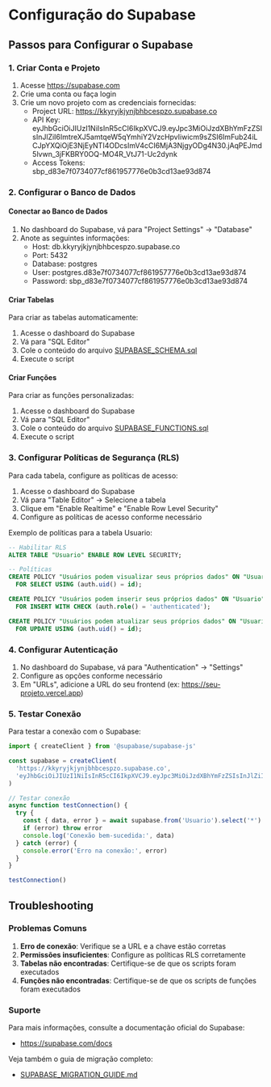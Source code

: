 # Configuração do Supabase

## Passos para Configurar o Supabase

### 1. Criar Conta e Projeto

1. Acesse https://supabase.com
2. Crie uma conta ou faça login
3. Crie um novo projeto com as credenciais fornecidas:
   - Project URL: https://kkyryjkjynjbhbcespzo.supabase.co
   - API Key: eyJhbGciOiJIUzI1NiIsInR5cCI6IkpXVCJ9.eyJpc3MiOiJzdXBhYmFzZSIsInJlZiI6ImtreXJ5amtqeW5qYmhiY2VzcHpvIiwicm9sZSI6ImFub24iLCJpYXQiOjE3NjEyNTI4ODcsImV4cCI6MjA3NjgyODg4N30.jAqPEJmd5lvwn_3jFKBRY0OQ-MO4R_VtJ71-Uc2dynk
   - Access Tokens: sbp_d83e7f0734077cf861957776e0b3cd13ae93d874

### 2. Configurar o Banco de Dados

#### Conectar ao Banco de Dados

1. No dashboard do Supabase, vá para "Project Settings" → "Database"
2. Anote as seguintes informações:
   - Host: db.kkyryjkjynjbhbcespzo.supabase.co
   - Port: 5432
   - Database: postgres
   - User: postgres.d83e7f0734077cf861957776e0b3cd13ae93d874
   - Password: sbp_d83e7f0734077cf861957776e0b3cd13ae93d874

#### Criar Tabelas

Para criar as tabelas automaticamente:

1. Acesse o dashboard do Supabase
2. Vá para "SQL Editor"
3. Cole o conteúdo do arquivo [SUPABASE_SCHEMA.sql](file:///c:/Users/sergi/Downloads/smhb-sistema-main/smhb-sistema-main/SUPABASE_SCHEMA.sql)
4. Execute o script

#### Criar Funções

Para criar as funções personalizadas:

1. Acesse o dashboard do Supabase
2. Vá para "SQL Editor"
3. Cole o conteúdo do arquivo [SUPABASE_FUNCTIONS.sql](file:///c:/Users/sergi/Downloads/smhb-sistema-main/smhb-sistema-main/SUPABASE_FUNCTIONS.sql)
4. Execute o script

### 3. Configurar Políticas de Segurança (RLS)

Para cada tabela, configure as políticas de acesso:

1. Acesse o dashboard do Supabase
2. Vá para "Table Editor" → Selecione a tabela
3. Clique em "Enable Realtime" e "Enable Row Level Security"
4. Configure as políticas de acesso conforme necessário

Exemplo de políticas para a tabela Usuario:

```sql
-- Habilitar RLS
ALTER TABLE "Usuario" ENABLE ROW LEVEL SECURITY;

-- Políticas
CREATE POLICY "Usuários podem visualizar seus próprios dados" ON "Usuario"
  FOR SELECT USING (auth.uid() = id);

CREATE POLICY "Usuários podem inserir seus próprios dados" ON "Usuario"
  FOR INSERT WITH CHECK (auth.role() = 'authenticated');

CREATE POLICY "Usuários podem atualizar seus próprios dados" ON "Usuario"
  FOR UPDATE USING (auth.uid() = id);
```

### 4. Configurar Autenticação

1. No dashboard do Supabase, vá para "Authentication" → "Settings"
2. Configure as opções conforme necessário
3. Em "URLs", adicione a URL do seu frontend (ex: https://seu-projeto.vercel.app)

### 5. Testar Conexão

Para testar a conexão com o Supabase:

```javascript
import { createClient } from '@supabase/supabase-js'

const supabase = createClient(
  'https://kkyryjkjynjbhbcespzo.supabase.co',
  'eyJhbGciOiJIUzI1NiIsInR5cCI6IkpXVCJ9.eyJpc3MiOiJzdXBhYmFzZSIsInJlZiI6ImtreXJ5amtqeW5qYmhiY2VzcHpvIiwicm9sZSI6ImFub24iLCJpYXQiOjE3NjEyNTI4ODcsImV4cCI6MjA3NjgyODg4N30.jAqPEJmd5lvwn_3jFKBRY0OQ-MO4R_VtJ71-Uc2dynk'
)

// Testar conexão
async function testConnection() {
  try {
    const { data, error } = await supabase.from('Usuario').select('*').limit(1)
    if (error) throw error
    console.log('Conexão bem-sucedida:', data)
  } catch (error) {
    console.error('Erro na conexão:', error)
  }
}

testConnection()
```

## Troubleshooting

### Problemas Comuns

1. **Erro de conexão**: Verifique se a URL e a chave estão corretas
2. **Permissões insuficientes**: Configure as políticas RLS corretamente
3. **Tabelas não encontradas**: Certifique-se de que os scripts foram executados
4. **Funções não encontradas**: Certifique-se de que os scripts de funções foram executados

### Suporte

Para mais informações, consulte a documentação oficial do Supabase:
- https://supabase.com/docs

Veja também o guia de migração completo:
- [SUPABASE_MIGRATION_GUIDE.md](file:///c:/Users/sergi/Downloads/smhb-sistema-main/smhb-sistema-main/SUPABASE_MIGRATION_GUIDE.md)
